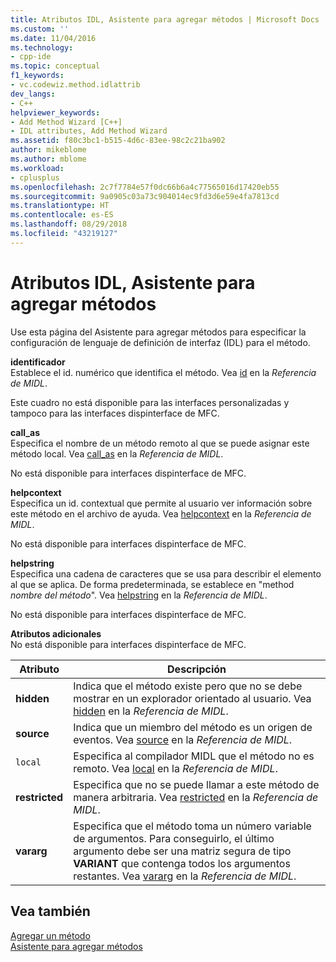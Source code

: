 ```yaml
---
title: Atributos IDL, Asistente para agregar métodos | Microsoft Docs
ms.custom: ''
ms.date: 11/04/2016
ms.technology:
- cpp-ide
ms.topic: conceptual
f1_keywords:
- vc.codewiz.method.idlattrib
dev_langs:
- C++
helpviewer_keywords:
- Add Method Wizard [C++]
- IDL attributes, Add Method Wizard
ms.assetid: f80c3bc1-b515-4d6c-83ee-98c2c21ba902
author: mikeblome
ms.author: mblome
ms.workload:
- cplusplus
ms.openlocfilehash: 2c7f7784e57f0dc66b6a4c77565016d17420eb55
ms.sourcegitcommit: 9a0905c03a73c904014ec9fd3d6e59e4fa7813cd
ms.translationtype: HT
ms.contentlocale: es-ES
ms.lasthandoff: 08/29/2018
ms.locfileid: "43219127"
---
```

# <a name="idl-attributes-add-method-wizard"></a>Atributos IDL, Asistente para agregar métodos
Use esta página del Asistente para agregar métodos para especificar la configuración de lenguaje de definición de interfaz (IDL) para el método.  
  
 **identificador**  
 Establece el id. numérico que identifica el método. Vea [id](/windows/desktop/Midl/id) en la *Referencia de MIDL*.  
  
 Este cuadro no está disponible para las interfaces personalizadas y tampoco para las interfaces dispinterface de MFC.  
  
 **call_as**  
 Especifica el nombre de un método remoto al que se puede asignar este método local. Vea [call_as](/windows/desktop/Midl/call-as) en la *Referencia de MIDL*.  
  
 No está disponible para interfaces dispinterface de MFC.  
  
 **helpcontext**  
 Especifica un id. contextual que permite al usuario ver información sobre este método en el archivo de ayuda. Vea [helpcontext](/windows/desktop/Midl/helpcontext) en la *Referencia de MIDL*.  
  
 No está disponible para interfaces dispinterface de MFC.  
  
 **helpstring**  
 Especifica una cadena de caracteres que se usa para describir el elemento al que se aplica. De forma predeterminada, se establece en "method *nombre del método*". Vea [helpstring](/windows/desktop/Midl/helpstring) en la *Referencia de MIDL*.  
  
 No está disponible para interfaces dispinterface de MFC.  
  
 **Atributos adicionales**  
 No está disponible para interfaces dispinterface de MFC.  
  
|Atributo|Descripción|  
|---------------|-----------------|  
|**hidden**|Indica que el método existe pero que no se debe mostrar en un explorador orientado al usuario. Vea [hidden](/windows/desktop/Midl/hidden) en la *Referencia de MIDL*.|  
|**source**|Indica que un miembro del método es un origen de eventos. Vea [source](/windows/desktop/Midl/source) en la *Referencia de MIDL*.|  
|`local`|Especifica al compilador MIDL que el método no es remoto. Vea [local](/windows/desktop/Midl/local) en la *Referencia de MIDL*.|  
|**restricted**|Especifica que no se puede llamar a este método de manera arbitraria. Vea [restricted](/windows/desktop/Midl/restricted) en la *Referencia de MIDL*.|  
|**vararg**|Especifica que el método toma un número variable de argumentos. Para conseguirlo, el último argumento debe ser una matriz segura de tipo **VARIANT** que contenga todos los argumentos restantes. Vea [vararg](/windows/desktop/Midl/vararg) en la *Referencia de MIDL*.|  
  
## <a name="see-also"></a>Vea también  
 [Agregar un método](../ide/adding-a-method-visual-cpp.md)   
 [Asistente para agregar métodos](../ide/add-method-wizard.md)